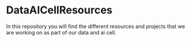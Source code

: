 # DataAICellResources
In this repository you will find the different resources and projects that we are working on as part of our data and ai cell.
